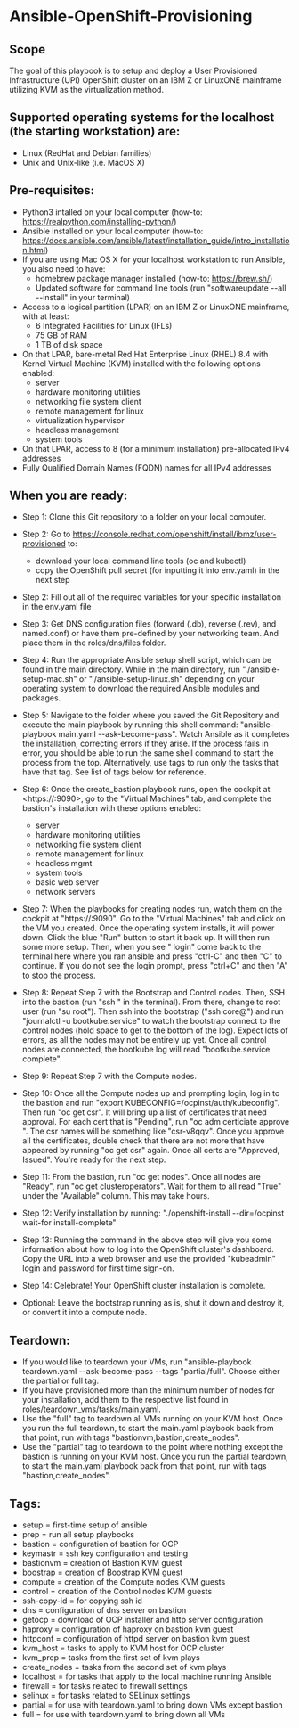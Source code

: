 # Ansible-OpenShift-Provisioning

## Scope

The goal of this playbook is to setup and deploy a User Provisioned Infrastructure (UPI) OpenShift cluster on an IBM Z or LinuxONE mainframe utilizing KVM as the virtualization method.

## Supported operating systems for the localhost (the starting workstation) are: 
* Linux (RedHat and Debian families)
* Unix and Unix-like (i.e. MacOS X)

## Pre-requisites:

* Python3 intalled on your local computer (how-to: https://realpython.com/installing-python/)
* Ansible installed on your local computer  (how-to: https://docs.ansible.com/ansible/latest/installation_guide/intro_installation.html)
* If you are using Mac OS X for your localhost workstation to run Ansible, you also need to have: 
    * homebrew package manager installed (how-to: https://brew.sh/)
    * Updated software for command line tools (run "softwareupdate --all --install" in your terminal)
* Access to a logical partition (LPAR) on an IBM Z or LinuxONE mainframe, with at least:
    * 6 Integrated Facilities for Linux (IFLs)
    * 75 GB of RAM
    * 1 TB of disk space
* On that LPAR, bare-metal Red Hat Enterprise Linux (RHEL) 8.4 with Kernel Virtual Machine (KVM) installed with the following options enabled:
    * server
    * hardware monitoring utilities
    * networking file system client
    * remote management for linux
    * virtualization hypervisor
    * headless management
    * system tools
* On that LPAR, access to 8 (for a minimum installation) pre-allocated IPv4 addresses
* Fully Qualified Domain Names (FQDN) names for all IPv4 addresses

## When you are ready:

* Step 1: Clone this Git repository to a folder on your local computer.
* Step 2: Go to <https://console.redhat.com/openshift/install/ibmz/user-provisioned> to:
     * download your local command line tools (oc and kubectl)
     * copy the OpenShift pull secret (for inputting it into env.yaml) in the next step
* Step 2: Fill out all of the required variables for your specific installation in the env.yaml file
* Step 3: Get DNS configuration files (forward (.db), reverse (.rev), and named.conf) or have them pre-defined by your networking team. And place them in the roles/dns/files folder.
* Step 4: Run the appropriate Ansible setup shell script, which can be found in the main directory. While in the main directory, run "./ansible-setup-mac.sh" or "./ansible-setup-linux.sh" depending on your operating system to download the required Ansible modules and packages.
* Step 5: Navigate to the folder where you saved the Git Repository and execute the main playbook by running this shell command: "ansible-playbook main.yaml --ask-become-pass". Watch Ansible as it completes the installation, correcting errors if they arise. If the process fails in error, you should be able to run the same shell command to start the process from the top. Alternatively, use tags to run only the tasks that have that tag. See list of tags below for reference.
* Step 6: Once the create_bastion playbook runs, open the cockpit at <https://<your kvm_host IP address>:9090>, go to the "Virtual Machines" tab, and complete the bastion's installation with these options enabled:
     * server
     * hardware monitoring utilities
     * networking file system client
     * remote management for linux
     * headless mgmt
     * system tools
     * basic web server
     * network servers
* Step 7: When the playbooks for creating nodes run, watch them on the cockpit at "https://<your kvm_host IP address>:9090". Go to the "Virtual Machines" tab and click on the VM you created. Once the operating system installs, it will power down. Click the blue "Run" button to start it back up. It will then run some more setup. Then, when you see "<node-name> login" come back to the terminal here where you ran ansible and press "ctrl-C" and then "C" to continue. If you do not see the login prompt, press "ctrl+C" and then "A" to stop the process.
* Step 8: Repeat Step 7 with the Bootstrap and Control nodes. Then, SSH into the bastion (run "ssh <your bastion IP address>" in the terminal). From there, change to root user (run "su root"). Then ssh into the bootstrap ("ssh core@<your bootstrap IP address>") and run "journalctl -u bootkube.service" to watch the bootstrap connect to the control nodes (hold space to get to the bottom of the log). Expect lots of errors, as all the nodes may not be entirely up yet. Once all control nodes are connected, the bootkube log will read "bootkube.service complete".
* Step 9: Repeat Step 7 with the Compute nodes. 
* Step 10: Once all the Compute nodes up and prompting login, log in to the bastion and run "export KUBECONFIG=/ocpinst/auth/kubeconfig". Then run "oc get csr". It will bring up a list of certificates that need approval. For each cert that is "Pending", run "oc adm certiciate approve <csr name>". The csr names will be something like "csr-v8qqv". Once you approve all the certificates, double check that there are not more that have appeared by running "oc get csr" again. Once all certs are "Approved, Issued". You're ready for the next step.
* Step 11: From the bastion, run "oc get nodes". Once all nodes are "Ready", run "oc get clusteroperators". Wait for them to all read "True" under the "Available" column. This may take hours.
* Step 12: Verify installation by running: "./openshift-install --dir=/ocpinst wait-for install-complete"
* Step 13: Running the command in the above step will give you some information about how to log into the OpenShift cluster's dashboard. Copy the URL into a web browser and use the provided "kubeadmin" login and password for first time sign-on.
* Step 14: Celebrate! Your OpenShift cluster installation is complete.

* Optional: Leave the bootstrap running as is, shut it down and destroy it, or convert it into a compute node.

## Teardown: 
* If you would like to teardown your VMs, run "ansible-playbook teardown.yaml --ask-become-pass --tags "partial/full". Choose either the partial or full tag.
* If you have provisioned more than the minimum number of nodes for your installation, add them to the respective list found in roles/teardown_vms/tasks/main.yaml.
* Use the "full" tag to teardown all VMs running on your KVM host. Once you run the full teardown, to start the main.yaml playbook back from that point, run with tags "bastionvm,bastion,create_nodes".
* Use the "partial" tag to teardown to the point where nothing except the bastion is running on your KVM host. Once you run the partial teardown, to start the main.yaml playbook back from that point, run with tags "bastion,create_nodes".

## Tags:

* setup = first-time setup of ansible
* prep = run all setup playbooks
* bastion = configuration of bastion for OCP
* keymastr = ssh key configuration and testing
* bastionvm = creation of Bastion KVM guest
* boostrap = creation of Boostrap KVM guest
* compute = creation of the Compute nodes KVM guests
* control = creation of the Control nodes KVM guests
* ssh-copy-id = for copying ssh id
* dns = configuration of dns server on bastion
* getocp = download of OCP installer and http server configuration
* haproxy = configuration of haproxy on bastion kvm guest
* httpconf = configuration of httpd server on bastion kvm guest
* kvm_host = tasks to apply to KVM host for OCP cluster
* kvm_prep = tasks from the first set of kvm plays
* create_nodes = tasks from the second set of kvm plays
* localhost = for tasks that apply to the local machine running Ansible
* firewall = for tasks related to firewall settings
* selinux = for tasks related to SELinux settings
* partial = for use with teardown.yaml to bring down VMs except bastion
* full = for use with teardown.yaml to bring down all VMs
